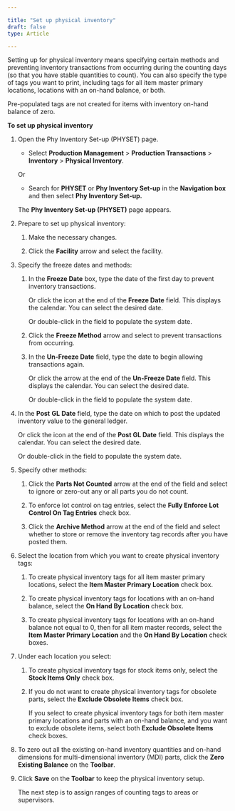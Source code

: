 ```yaml
---

title: "Set up physical inventory"
draft: false
type: Article

---
```


Setting up for physical inventory means specifying certain methods and preventing inventory transactions from occurring during the counting days (so that you have stable quantities to count). You can also specify the type of tags you want to print, including tags for all item master primary locations, locations with an on-hand balance, or both.

Pre-populated tags are not created for items with inventory on-hand balance of zero.

**To set up physical inventory**

1. Open the Phy Inventory Set-up (PHYSET) page.

    - Select **Production Management** > **Production Transactions** > **Inventory** > **Physical Inventory**.

    Or

    - Search for **PHYSET** or **Phy Inventory Set-up** in the **Navigation box** and then select **Phy Inventory Set-up.**

    The **Phy Inventory Set-up (PHYSET)** page appears.

2. Prepare to set up physical inventory:

    1. Make the necessary changes.

    2. Click the **Facility** arrow and select the facility.

3. Specify the freeze dates and methods:

    1. In the **Freeze Date** box, type the date of the first day to prevent inventory transactions.

        Or click the icon at the end of the **Freeze Date** field. This displays the calendar. You can select the desired date.

        Or double-click in the field to populate the system date.

    2. Click the **Freeze Method** arrow and select to prevent transactions from occurring.

    3. In the **Un-Freeze Date** field, type the date to begin allowing transactions again.

        Or click the arrow at the end of the **Un-Freeze Date** field. This displays the calendar. You can select the desired date.

        Or double-click in the field to populate the system date.

4. In the **Post** **GL** **Date** field, type the date on which to post the updated inventory value to the general ledger.

    Or click the icon at the end of the **Post GL Date** field. This displays the calendar. You can select the desired date.

    Or double-click in the field to populate the system date.

5. Specify other methods:

    1. Click the **Parts Not Counted** arrow at the end of the field and select to ignore or zero-out any or all parts you do not count.

    2. To enforce lot control on tag entries, select the **Fully Enforce Lot Control On Tag Entries** check box.

    3. Click the **Archive Method** arrow at the end of the field and select whether to store or remove the inventory tag records after you have posted them.

6. Select the location from which you want to create physical inventory tags:

    1. To create physical inventory tags for all item master primary locations, select the **Item Master Primary Location** check box.

    2. To create physical inventory tags for locations with an on-hand balance, select the **On Hand By Location** check box.

    3. To create physical inventory tags for locations with an on-hand balance not equal to 0, then for all item master records, select the **Item Master Primary Location** and the **On Hand By Location** check boxes.

7. Under each location you select:

    1. To create physical inventory tags for stock items only, select the **Stock Items Only** check box.

    2. If you do not want to create physical inventory tags for obsolete parts, select the **Exclude Obsolete Items** check box.

        If you select to create physical inventory tags for both item master primary locations and parts with an on-hand balance, and you want to exclude obsolete items, select both **Exclude Obsolete Items** check boxes.

8. To zero out all the existing on-hand inventory quantities and on-hand dimensions for multi-dimensional inventory (MDI) parts, click the **Zero Existing Balance** on the **Toolbar**.

9. Click **Save** on the **Toolbar** to keep the physical inventory setup.

    The next step is to assign ranges of counting tags to areas or supervisors.



​